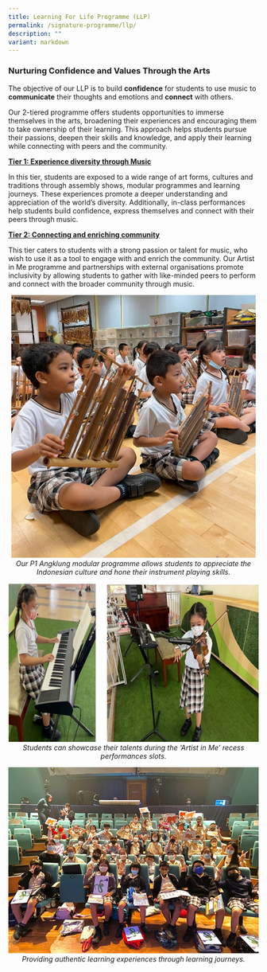 ```yaml
---
title: Learning For Life Programme (LLP)
permalink: /signature-programme/llp/
description: ""
variant: markdown
---
```

### **Nurturing Confidence and Values Through the Arts**

The objective of our LLP is to build **confidence** for students to use music to **communicate** their thoughts and emotions and **connect** with others.

Our 2-tiered programme offers students opportunities to immerse themselves in the arts, broadening their experiences and encouraging them to take ownership of their learning. This approach helps students pursue their passions, deepen their skills and knowledge, and apply their learning while connecting with peers and the community.

**<u>Tier 1: Experience diversity through Music</u>**

In this tier, students are exposed to a wide range of art forms, cultures and traditions through assembly shows, modular programmes and learning journeys. These experiences promote a deeper understanding and appreciation of the world’s diversity. Additionally, in-class performances help students build confidence, express themselves and connect with their peers through music.

**<u>Tier 2: Connecting and enriching community</u>**

This tier caters to students with a strong passion or talent for music, who wish to use it as a tool to engage with and enrich the community. Our Artist in Me programme and partnerships with external organisations promote inclusivity by allowing students to gather with like-minded peers to perform and connect with the broader community through music.

*<center><img src="/images/Experience/Signature%20Programme/llp_05_v1.jpg" style="width:492px;height:528px">Our P1 Angklung modular programme allows students to appreciate the Indonesian culture and hone their instrument playing skills.</center>*

*<center><img src="/images/Experience/Signature%20Programme/llp_03_v1.jpg" style="width:700px;height:319px">Students can showcase their talents during the ‘Artist in Me’ recess performances slots.</center>*

*<center><img src="/images/Experience/Signature%20Programme/llp_04_v1.jpg">Providing authentic learning experiences through learning journeys.</center>*